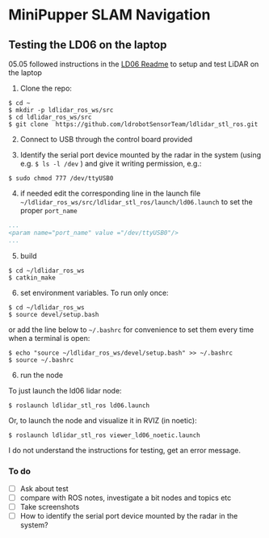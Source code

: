 # MiniPupper SLAM Navigation

## Testing the LD06 on the laptop

05.05 followed instructions in the [LD06 Readme](https://github.com/ldrobotSensorTeam/ldlidar_stl_ros) to setup and test LiDAR on the laptop

1. Clone the repo:

```
$ cd ~
$ mkdir -p ldlidar_ros_ws/src
$ cd ldlidar_ros_ws/src
$ git clone  https://github.com/ldrobotSensorTeam/ldlidar_stl_ros.git
```

2. Connect to USB through the control board provided

3. Identify the serial port device mounted by the radar in the system (using e.g. `$ ls -l /dev` ) and give it writing permission, e.g.:
```
$ sudo chmod 777 /dev/ttyUSB0
```

4. if needed edit the corresponding line in the launch file `~/ldlidar_ros_ws/src/ldlidar_stl_ros/launch/ld06.launch` to set the proper `port_name`

```yaml
...
<param name="port_name" value ="/dev/ttyUSB0"/>
...
```

5. build

```
$ cd ~/ldlidar_ros_ws
$ catkin_make
```

6. set environment variables. To run only once: 

```
$ cd ~/ldlidar_ros_ws
$ source devel/setup.bash
```

or add the line below to `~/.bashrc`  for convenience to set them every time when a terminal is open:

```
$ echo "source ~/ldlidar_ros_ws/devel/setup.bash" >> ~/.bashrc
$ source ~/.bashrc
```

6. run the node

To just launch the ld06 lidar node:

```
$ roslaunch ldlidar_stl_ros ld06.launch
```

Or, to launch the node and visualize it in RVIZ (in noetic):

```
$ roslaunch ldlidar_stl_ros viewer_ld06_noetic.launch
```

I do not understand the instructions for testing, get an error message.

### To do

- [ ] Ask about test
- [ ] compare with ROS notes, investigate a bit nodes and topics etc
- [ ] Take screenshots
- [ ] How to identify the serial port device mounted by the radar in the system?